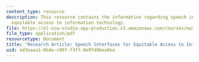 ```yaml
---
content_type: resource
description: This resource contains the information regarding speech interfaces for
  equitable access to information technology.
file: https://ol-ocw-studio-app-production.s3.amazonaws.com/courses/mas-965-nextlab-i-designing-mobile-technologies-for-the-next-billion-users-fall-2008/ad3eaaa10b4ec09ff3ff0e97d9bea8ba_MITMAS_965F08_plauche2007.pdf
file_type: application/pdf
resourcetype: Document
title: 'Research Article: Speech Interfaces for Equitable Access to Information Technology'
uid: ad3eaaa1-0b4e-c09f-f3ff-0e97d9bea8ba
---
```

